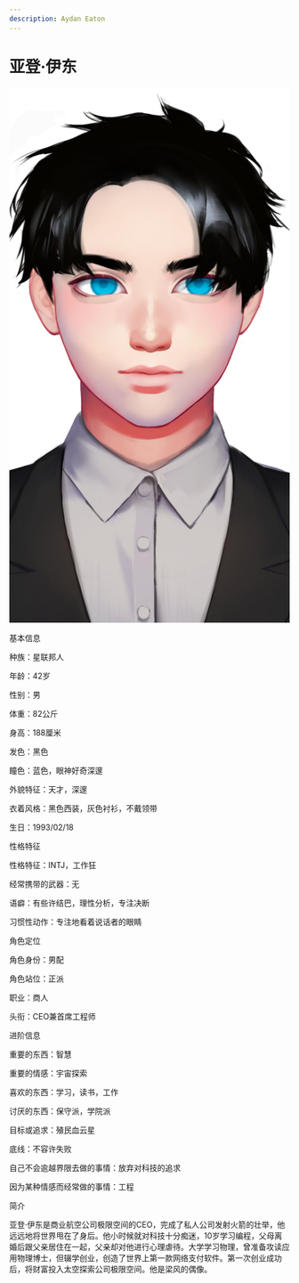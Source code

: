 ```yaml
---
description: Aydan Eaton
---
```


# 亚登·伊东

![亚登·伊东](../../.gitbook/assets/亚登·伊东.jpg)

基本信息



种族：星联邦人

年龄：42岁

性别：男

体重：82公斤

身高：188厘米

发色：黑色

瞳色：蓝色，眼神好奇深邃

外貌特征：天才，深邃

衣着风格：黑色西装，灰色衬衫，不戴领带

生日：1993/02/18


性格特征



性格特征：INTJ，工作狂

经常携带的武器：无

语癖：有些许结巴，理性分析，专注决断

习惯性动作：专注地看着说话者的眼睛


角色定位



角色身份：男配

角色站位：正派

职业：商人

头衔：CEO兼首席工程师



进阶信息



重要的东西：智慧

重要的情感：宇宙探索

喜欢的东西：学习，读书，工作

讨厌的东西：保守派，学院派

目标或追求：殖民血云星

底线：不容许失败

自己不会逾越界限去做的事情：放弃对科技的追求

因为某种情感而经常做的事情：工程


简介



亚登·伊东是商业航空公司极限空间的CEO，完成了私人公司发射火箭的壮举，他远远地将世界甩在了身后。他小时候就对科技十分痴迷，10岁学习编程，父母离婚后跟父亲居住在一起，父亲却对他进行心理虐待。大学学习物理，曾准备攻读应用物理博士，但辍学创业，创造了世界上第一款网络支付软件。第一次创业成功后，将财富投入太空探索公司极限空间。他是梁风的偶像。
